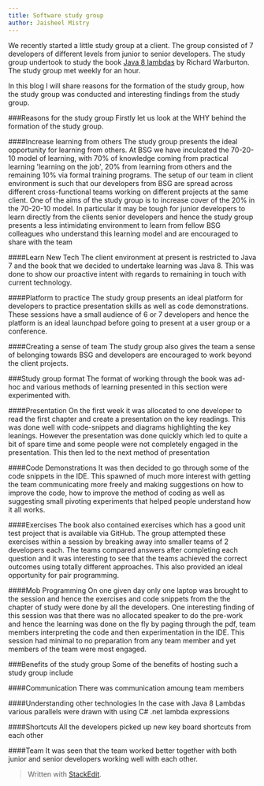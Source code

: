 ```yaml
---
title: Software study group
author: Jaisheel Mistry
---
```


We recently  started a little study group at a client. The group consisted of 7 developers of different levels from junior to senior developers. The study group undertook to study the book [Java 8 lambdas](http://shop.oreilly.com/product/0636920030713.do) by Richard Warburton. The study group met weekly for an hour. 

In this blog I will share reasons for the formation of the study group, how the study group was conducted and interesting findings from the study group. <!--more-->

###Reasons for the study group
Firstly let us look at the WHY behind the formation of the study group. 

####Increase learning from others
The study group presents the ideal opportunity for learning from others. At BSG we have inculcated the 70-20-10 model of learning, with 70% of knowledge coming from practical learning 'learning on the job', 20% from learning from others and the remaining 10% via formal training programs. The setup of our team in client environment is such that our developers from BSG are spread across different  cross-functional teams working on different projects at the same client. One of the aims of the study group is to increase cover of the 20% in the 70-20-10 model. In particular it may be tough for junior developers to learn directly from the clients senior developers and hence the study group presents a less intimidating environment to learn from fellow BSG colleagues who understand this learning model and are encouraged to share with the team

####Learn New Tech
The client environment at present is restricted to Java 7 and the book that we decided to undertake learning was Java 8. This was done to show our proactive intent with regards to remaining in touch with current technology. 

####Platform to practice
The study group presents an ideal platform for developers to practice presentation skills as well as code demonstrations. These  sessions have a small audience of 6 or 7 developers and hence the platform is an ideal launchpad before going to present at a user group or a conference.

####Creating a sense of team 
The study group also gives the team a sense of belonging towards BSG and developers are encouraged to work beyond the client projects. 

###Study group format
The format of working through the book was ad-hoc and various methods of learning presented in this section were experimented with. 

####Presentation
On the first week it was allocated to one developer to read the first chapter and create a presentation on the key readings. This was done well with code-snippets and diagrams highlighting the key leanings. However the presentation was done quickly which led to quite a bit of spare time and some people were not completely engaged in the presentation. This then led to the next method of presentation  

####Code Demonstrations
It was then decided to go through some of the code snippets in the IDE. This spawned of much more interest with getting the team communicating more freely and making suggestions on how to improve the code, how to improve the method of coding as well as suggesting small pivoting experiments that helped people understand how it all works. 

####Exercises 
The book also contained exercises which has a good unit test project that is available via GitHub. The group attempted these exercises within a session by breaking away into smaller teams of 2 developers each. The teams compared answers after completing each question and it was interesting to see that the teams achieved the correct outcomes using totally different approaches. This also provided an ideal opportunity for pair programming. 

####Mob Programming
On one given day only one laptop was brought to the session and hence the exercises and code snippets from the the chapter of study were done by all the developers. One interesting finding of this session was that there was no allocated speaker to do the pre-work and hence the learning  was done on the fly by paging  through the pdf, team members interpreting the code and then experimentation in the IDE. This session had minimal to no preparation from any team member and yet members of the team were most engaged. 
 

###Benefits of the study group
Some of the benefits of hosting such a study group include

####Communication
There was communication amoung team members

####Understanding other technologies
In the case with Java 8 Lambdas various parallels were drawn with using C# .net lambda expressions

####Shortcuts
All the developers picked up new key board shortcuts from  each other

####Team
It was seen that the team worked better together with both junior and senior developers working well with each other. 


> Written with [StackEdit](https://stackedit.io/).
